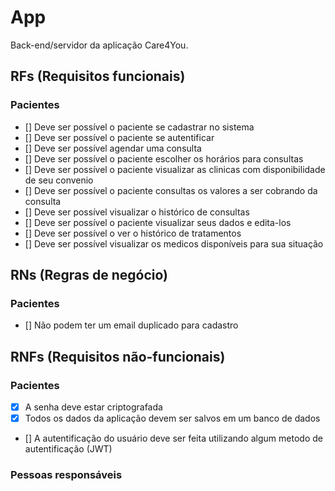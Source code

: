 # App

Back-end/servidor da aplicação Care4You.

## RFs (Requisitos funcionais) 

### Pacientes

- [] Deve ser possível o paciente se cadastrar no sistema
- [] Deve ser possível o paciente se autentificar
- [] Deve ser possível agendar uma consulta
- [] Deve ser possível o paciente escolher os horários para consultas
- [] Deve ser possível o paciente visualizar as clinicas com disponibilidade de seu convenio
- [] Deve ser possível o paciente consultas os valores a ser cobrando da consulta
- [] Deve ser possível visualizar o histórico de consultas
- [] Deve ser possível o paciente visualizar seus dados e edita-los
- [] Deve ser possível o ver o histórico de tratamentos
- [] Deve ser possível visualizar os medicos disponíveis para sua situação

## RNs (Regras de negócio)

### Pacientes

- [] Não podem ter um email duplicado para cadastro

## RNFs (Requisitos não-funcionais)

### Pacientes

- [x] A senha deve estar criptografada
- [x] Todos os dados da aplicação devem ser salvos em um banco de dados
- [] A autentificação do usuário deve ser feita utilizando algum metodo de autentificação (JWT)

### Pessoas responsáveis
